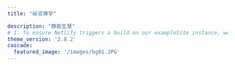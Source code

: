 ```yaml
---
title: "纵览博学"

description: "静能生慧"
# 1. To ensure Netlify triggers a build on our exampleSite instance, we need to change a file in the exampleSite directory.
theme_version: '2.8.2'
cascade:
  featured_image: '/images/bg01.JPG'
---
```

